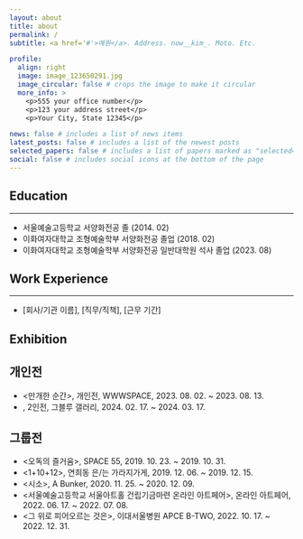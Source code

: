 ```yaml
---
layout: about
title: about
permalink: /
subtitle: <a href='#'>예원</a>. Address. now__kim_. Moto. Etc.

profile:
  align: right
  image: image_123650291.jpg
  image_circular: false # crops the image to make it circular
  more_info: >
    <p>555 your office number</p>
    <p>123 your address street</p>
    <p>Your City, State 12345</p>

news: false # includes a list of news items
latest_posts: false # includes a list of the newest posts
selected_papers: false # includes a list of papers marked as "selected={true}"
social: false # includes social icons at the bottom of the page
---
```

<!-- ## 개요
* 연락처: [이메일, 전화번호 등] -->


## Education
---
- 서울예술고등학교 서양화전공 졸 (2014. 02)
- 이화여자대학교 조형예술학부 서양화전공 졸업 (2018. 02)
- 이화여자대학교 조형예술학부 서양화전공 일반대학원 석사 졸업 (2023. 08)

## Work Experience
---
- [회사/기관 이름], [직무/직책], [근무 기간]

## Exhibition

개인전
---
- <만개한 순간>, 개인전, WWWSPACE, 2023. 08. 02. ~ 2023. 08. 13.
- <Magenta to Black>, 2인전, 그블루 갤러리, 2024. 02. 17. ~ 2024. 03. 17.
 
그룹전
---
- <오독의 즐거움>, SPACE 55, 2019. 10. 23. ~ 2019. 10. 31.
- <1+10+12>, 연희동 은/는 가라지가게, 2019. 12. 06. ~ 2019. 12. 15.
- <시소>, A Bunker, 2020. 11. 25. ~ 2020. 12. 09.
- <서울예술고등학교 서울아트홀 건립기금마련 온라인 아트페어>, 온라인 아트페어, 2022. 06. 17. ~ 2022. 07. 08.
- <그 위로 피어오르는 것은>, 이대서울병원 APCE B-TWO, 2022. 10. 17. ~ 2022. 12. 31.
